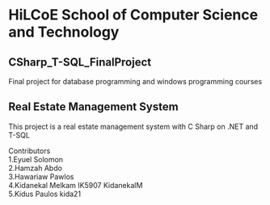 # HiLCoE School of Computer Science and Technology

## CSharp_T-SQL_FinalProject 
Final project for database programming and windows programming courses 

## Real Estate Management System
  This project is a real estate management system with C Sharp on .NET and T-SQL
  






Contributors              
  1.Eyuel Solomon    
  2.Hamzah Abdo  
  3.Hawariaw Pawlos       
  4.Kidanekal Melkam    IK5907      KidanekalM  
  5.Kidus Paulos                    kida21  
